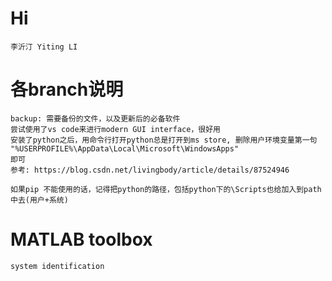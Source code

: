 # Hi
    李沂汀 Yiting LI

# 各branch说明
    backup: 需要备份的文件，以及更新后的必备软件
    尝试使用了vs code来进行modern GUI interface，很好用
    安装了python之后，用命令行打开python总是打开到ms store, 删除用户环境变量第一句
    "%USERPROFILE%\AppData\Local\Microsoft\WindowsApps"
    即可
    参考: https://blog.csdn.net/livingbody/article/details/87524946
    
    如果pip 不能使用的话，记得把python的路径，包括python下的\Scripts也给加入到path中去(用户+系统)

# MATLAB toolbox
    system identification
